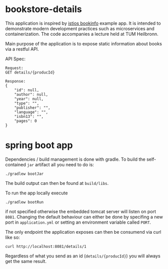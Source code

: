 # bookstore-details

This application is inspired by [istios bookinfo](https://istio.io/latest/docs/examples/bookinfo/) example app.
It is intended to demonstrate modern development practices such as microservices and containerization. The code accompanies a lecture held at TUM Heilbronn.

Main purpose of the application is to expose static information about books via a restful API.

API Spec:

```
Request:
GET details/{producId}

Response:
{
    "id": null,
    "author": null,
    "year": null,
    "type": "",
    "publisher": "",
    "language": "",
    "isbn13": "",
    "pages": 0
}
```

# spring boot app

Dependencies / build management is done with gradle. To build the self-contained `jar` artifact all you need to do is:
```
./gradlew bootJar
```
The build output can then be found at `build/libs`.

To run the app locally execute

```
./gradlew bootRun
```
if not specified otherwise the embedded tomcat server will listen on port `8081`. Changing the default behaviour can either be done by specifing a new port in `application.yml` or setting an environment variable called `PORT`.

The only endpoint the application exposes can then be consumend via curl like so:

```
curl http://localhost:8081/details/1
```

Regardless of what you send as an id (`details/{producId}`) you will always get the same result.
